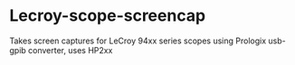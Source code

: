 # Lecroy-scope-screencap
Takes screen captures for LeCroy 94xx series scopes using Prologix usb-gpib converter, uses HP2xx
